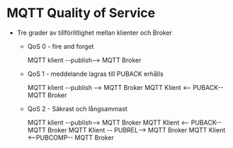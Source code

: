 # MQTT Quality of Service

* Tre grader av tillförlitlighet mellan klienter och Broker
  * QoS 0 - fire and forget
  
    MQTT klient --publish--> MQTT Broker
  
  * QoS 1 - meddelande lagras till PUBACK erhålls
    
    MQTT klient --publish --> MQTT Broker
    MQTT Klient <-- PUBACK-- MQTT Broker
  
  * QoS 2 - Säkrast och långsammast
  
    MQTT klient --publish--> MQTT Broker
    MQTT Klient <-- PUBACK-- MQTT Broker
    MQTT Klient -- PUBREL--> MQTT Broker
    MQTT Klient <--PUBCOMP-- MQTT Broker
